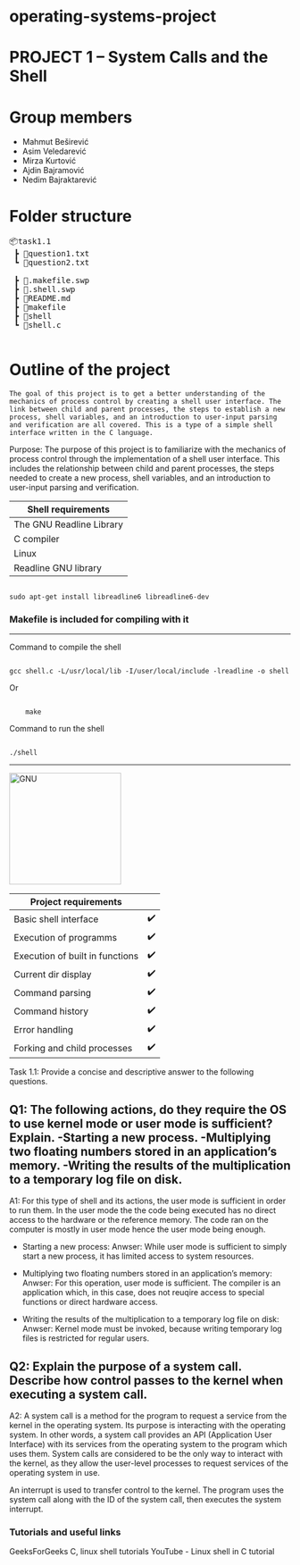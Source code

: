 # operating-systems-project

# PROJECT 1 – System Calls and the Shell

# Group members
- Mahmut Beširević
- Asim Veledarević
- Mirza Kurtović
- Ajdin Bajramović
- Nedim Bajraktarević

# Folder structure


<pre>
📦task1.1
 ┣ 📜question1.txt
 ┗ 📜question2.txt

 ┣ 📜.makefile.swp
 ┣ 📜.shell.swp
 ┣ 📜README.md
 ┣ 📜makefile
 ┣ 📜shell
 ┗ 📜shell.c

</pre>

# Outline of the project

	The goal of this project is to get a better understanding of the mechanics of process control by creating a shell user interface. The link between child and parent processes, the steps to establish a new process, shell variables, and an introduction to user-input parsing and verification are all covered. This is a type of a simple shell interface written in the C language.  

Purpose: The purpose of this project is to familiarize with the mechanics of process control through the implementation of a shell user interface. This includes the relationship between child and parent processes, the steps needed to create a new process, shell variables, and an introduction to user-input parsing and verification.

| Shell requirements       |
| ------------------------ |
| The GNU Readline Library |
| C compiler               |
| Linux                    |
| Readline GNU library     |

<code>
sudo apt-get install libreadline6 libreadline6-dev
</code>

<h3>Makefile is included for compiling with it</h3>

---

Command to compile the shell

<code>
gcc shell.c -L/usr/local/lib -I/user/local/include -lreadline -o shell
</code>

Or

<code>
	make
</code>

Command to run the shell

<code>
./shell
</code>

---

<img src="https://upload.wikimedia.org/wikipedia/commons/8/83/The_GNU_logo.png" alt="GNU" width="200" height="200"/>

| Project requirements            |     |
| ------------------------------- | --- |
| Basic shell interface           | ✔️  |
| Execution of programms          | ✔️  |
| Execution of built in functions | ✔️  |
| Current dir display             | ✔️  |
| Command parsing                 | ✔️  |
| Command history                 | ✔️  |
| Error handling                  | ✔️  |
| Forking and child processes     | ✔️  |

Task 1.1: Provide a concise and descriptive answer to the following questions.

<h2>Q1: The following actions, do they require the OS to use kernel mode or user mode is sufficient? Explain.
-Starting a new process.
-Multiplying two floating numbers stored in an application’s memory.
-Writing the results of the multiplication to a temporary log file on disk.</h2>

A1: For this type of shell and its actions, the user mode is sufficient in order to run them. In the user mode the the code being executed has no direct access to the hardware or the reference memory.
The code ran on the computer is mostly in user mode hence the user mode being enough.

- Starting a new process:
  Anwser: While user mode is sufficient to simply start a new process, it has limited access to system resources.
  
- Multiplying two floating numbers stored in an application’s memory:
  Anwser: For this operation, user mode is sufficient. The compiler is an application which, in this case, does not reuqire access to special functions or direct hardware         access.

- Writing the results of the multiplication to a temporary log file on disk:
  Anwser: Kernel mode must be invoked, because writing temporary log files is restricted for regular users.

<h2>Q2: Explain the purpose of a system call. Describe how control passes to the kernel when executing a system call.</h2>

A2: A system call is a method for the program to request a service from the kernel in the operating system. Its purpose is interacting with the operating system. In other words, a system call provides an API (Application User Interface) with its services from the operating system to the program which uses them.
System calls are considered to be the only way to interact with the kernel, as they allow the user-level processes to request services of the operating system in use.

An interrupt is used to transfer control to the kernel. The program uses the system call along with the ID of the system call, then executes the system interrupt.

<h3>Tutorials and useful links</h3>

GeeksForGeeks C, linux shell tutorials
YouTube - Linux shell in C tutorial
